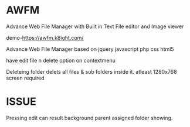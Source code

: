 # AWFM
Advance Web File Manager with Built in Text File editor and Image viewer

demo-https://awfm.k8ight.com/

Advance Web File Manager based on jquery javascript php css html5 

have edit file n delete option on contextmenu

Deleteing folder delets all files & sub folders inside it.
atleast 1280x768 screen required

# ISSUE

Pressing edit can result background parent assigned folder showing.
